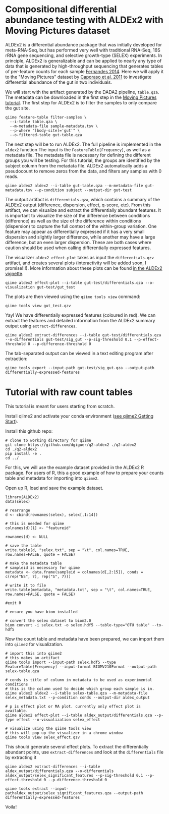 # Compositional differential abundance testing with ALDEx2 with Moving Pictures dataset

ALDEx2 is a differential abundance package that was initially developed for meta-RNA-Seq, but has performed very well with traditional RNA-Seq, 16S rRNA gene sequencing, and selective growth-type (SELEX) experiments. In principle, ALDEx2 is generalizable and can be applied to nearly any type of data that is generated by high-throughput sequencing that generates tables of per-feature counts for each sample [Fernandes 2014](https://microbiomejournal.biomedcentral.com/articles/10.1186/2049-2618-2-15). Here we will apply it to the "Moving Pictures" dataset by [Caporaso et al. 2011](https://www.ncbi.nlm.nih.gov/pubmed/21624126) to investigate differential abundance of the gut in two individuals.

We will start with the artifact generated by the DADA2 pipeline, `table.qza`. The metadata can be downloaded in the first step in the [Moving Pictures tutorial](https://docs.qiime2.org/2019.7/tutorials/moving-pictures/). The first step for ALDEx2 is to filter the samples to only compare the gut site.

```
qiime feature-table filter-samples \
  --i-table table.qza \
  --m-metadata-file sample-metadata.tsv \
  --p-where "[body-site]='gut'" \
  --o-filtered-table gut-table.qza
```

The next step will be to run ALDEx2. The full pipeline is implemented in the `aldex2` function The input is the `FeatureTable[Frequency]`, as well as a metadata file. The metadata file is necessary for defining the different groups you will be testing. For this tutorial, the groups are identified by the subject column from the metadata file. ALDEx2 automatically adds a pseudocount to remove zeros from the data, and filters any samples with 0 reads.

```
qiime aldex2 aldex2 --i-table gut-table.qza --m-metadata-file gut-metadata.tsv --p-condition subject --output-dir gut-test
```

The output artifact is `differentials.qza`, which contains a summary of the ALDEx2 output (difference, dispersion, effect, q-score, etc). From this artifact, we can visualize and extract the differentially abundant features. It is important to visualize the size of the difference between conditions (difference) as well as the size of the difference within conditions (dispersion) to capture the full context of the within-group variation. One feature may appear as differentially expressed if it has a very small dispersion and slightly larger difference, while another may have a large difference, but an even larger dispersion. These are both cases where caution should be used when calling differentially expressed features.

The visualizer `aldex2 effect-plot` takes as input the `differentials.qzv` artifact, and creates several plots (interactivity will be added soon, I promise!!!). More information about these plots can be found [in the ALDEx2 vignette](http://bioconductor.org/packages/release/bioc/vignettes/ALDEx2/inst/doc/ALDEx2_vignette.pdf).

```
qiime aldex2 effect-plot --i-table gut-test/differentials.qza --o-visualization gut-test/gut_test
```

The plots are then viewed using the `qiime tools view` command:

```
qiime tools view gut_test.qzv
```

Yay! We have differentially expressed features (coloured in red). We can extract the features and detailed information from the ALDEx2 summary output using `extract-differences`.

```
qiime aldex2 extract-differences --i-table gut-test/differentials.qza --o-differentials gut-test/sig_gut --p-sig-threshold 0.1 --p-effect-threshold 0 --p-difference-threshold 0
```

The tab-separated output can be viewed in a text editing program after extraction:

```
qiime tools export --input-path gut-test/sig_gut.qza --output-path differentially-expressed-features
```

# Tutorial with raw count tables

This tutorial is meant for users starting from scratch.

Install qiime2 and activate your conda environment ([see qiime2 Getting Start](https://docs.qiime2.org/2019.7/getting-started/)).

Install this github repo:
```
# clone to working directory for qiime
git clone https://github.com/dgiguer/q2-aldex2 ./q2-aldex2
cd ./q2-aldex2
pip install -e .
cd ../
```

For this, we will use the example dataset provided in the ALDEx2 R package. For users of R, this a good example of how to prepare your counts table and metadata for importing into `qiime2`.

Open up R, load and save the example dataset.

```
library(ALDEx2)
data(selex)

# rearrange
d <- cbind(rownames(selex), selex[,1:14])

# this is needed for qiime
colnames(d)[1] <- "featureid"

rownames(d) <- NULL

# save the table
write.table(d, "selex.txt", sep = "\t", col.names=TRUE, row.names=FALSE, quote = FALSE)

# make the metadata table
# sampleid is necessary for qiime
metadata <- data.frame(sampleid = colnames(d[,2:15]), conds = c(rep("NS", 7), rep("S", 7)))

# write it to file
write.table(metadata, "metadata.txt", sep = "\t", col.names=TRUE, row.names=FALSE, quote = FALSE)

#exit R

# ensure you have biom installed

# convert the selex dataset to biom2.0
biom convert -i selex.txt -o selex.hdf5 --table-type="OTU table" --to-hdf5
```

Now the count table and metadata have been prepared, we can import them into `qiime2` for visualization.

```
# import this into qiime2
# this makes an artifact
qiime tools import --input-path selex.hdf5 --type FeatureTable[Frequency] --input-format BIOMV210Format --output-path selex-table.qza

# conds is title of column in metadata to be used as experimental conditions
# this is the column used to decide which group each sample is in.
qiime aldex2 aldex2 --i-table selex-table.qza --m-metadata-file selex_metadata.txt --p-condition conds --output-dir aldex_output

# p is effect plot or MA plot. currently only effect plot is available.
qiime aldex2 effect-plot --i-table aldex_output/differentials.qza --p-type effect --o-visualization selex_effect

# visualize using the qiime tools view
# this will pop up the visualizer in a chrome window
qiime tools view selex_effect.qzv

```

This should generate several effect plots. To extract the differentially abundant points, use `extract-differences` and look at the `differentials` file by extracting it

```
qiime aldex2 extract-differences --i-table aldex_output/differentials.qza --o-differentials aldex_output/selex_significant_features --p-sig-threshold 0.1 --p-effect-threshold 0 --p-difference-threshold 0

qiime tools extract --input-pathaldex_output/selex_significant_features.qza --output-path differentially-expressed-features
```

Voila!
